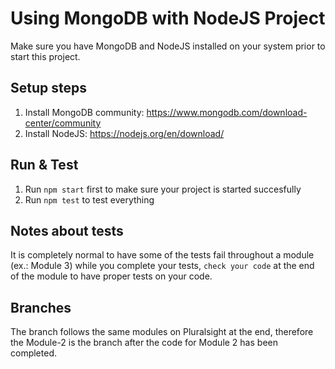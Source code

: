 # Using MongoDB with NodeJS Project
Make sure you have MongoDB and NodeJS installed on your system prior to start this project. 

## Setup steps
1. Install MongoDB community: https://www.mongodb.com/download-center/community
2. Install NodeJS: https://nodejs.org/en/download/

## Run & Test
1. Run `npm start` first to make sure your project is started succesfully
2. Run `npm test` to test everything

## Notes about tests
It is completely normal to have some of the tests fail throughout a module (ex.: Module 3) while you complete your tests, `check your code` at the end of the module to have proper tests on your code. 

## Branches
The branch follows the same modules on Pluralsight at the end, therefore the Module-2 is the branch after the code for Module 2 has been completed.
